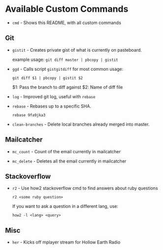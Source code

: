 # Available Custom Commands

* `cmd` - Shows this README, with all custom commands

## Git

* `gistit` - Creates private gist of what is currently on pasteboard.

    example usage: `git diff master | pbcopy | gistit`

* `ggd` - Calls script `gistgitdiff` for most common usage:

    `git diff $1 | pbcopy | gistit $2`

    $1: Pass the branch to diff against
    $2: Name of diff file

* `log` - Improved git log, useful with `rebase`

* `rebase` - Rebases up to a specific SHA.

    `rebase 9fa9jka3`

* `clean-branches` - Delete local branches already merged into master.

## Mailcatcher

* `mc_count` - Count of the email currently in mailcatcher

* `mc_delete` - Deletes all the email currently in mailcatcher

## Stackoverflow

* `r2` - Use how2 stackoverflow cmd to find answers about ruby questions

  `r2 <some ruby question>`

  If you want to ask a question in a different lang, use:

  `how2 -l <lang> <query>`

## Misc

* `her` - Kicks off mplayer stream for Hollow Earth Radio

